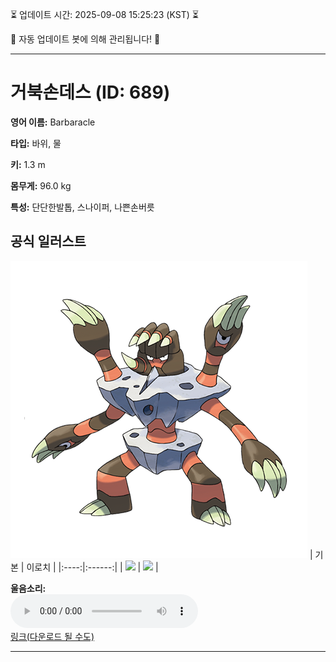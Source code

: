
⏳ 업데이트 시간: 2025-09-08 15:25:23 (KST) ⏳

🤖 자동 업데이트 봇에 의해 관리됩니다! 🤖

---

# 거북손데스 (ID: 689)
**영어 이름:** Barbaracle

**타입:** 바위, 물

**키:** 1.3 m

**몸무게:** 96.0 kg

**특성:** 단단한발톱, 스나이퍼, 나쁜손버릇

## 공식 일러스트
![](https://raw.githubusercontent.com/PokeAPI/sprites/master/sprites/pokemon/other/official-artwork/689.png)
| 기본 | 이로치 |
|:----:|:------:|
| <img src="http://play.pokemonshowdown.com/sprites/ani/barbaracle.gif" width="200"> | <img src="http://play.pokemonshowdown.com/sprites/ani-shiny/barbaracle.gif" width="200"> |

**울음소리:**<br><audio controls src="https://raw.githubusercontent.com/PokeAPI/cries/main/cries/pokemon/latest/689.ogg"></audio><br> [링크(다운로드 될 수도)](https://raw.githubusercontent.com/PokeAPI/cries/main/cries/pokemon/latest/689.ogg)


---
